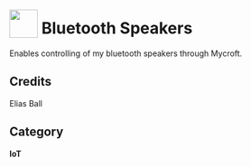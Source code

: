 # <img src="https://raw.githack.com/FortAwesome/Font-Awesome/master/svgs/solid/robot.svg" card_color="#22A7F0" width="50" height="50" style="vertical-align:bottom"/> Bluetooth Speakers
Enables controlling of my bluetooth speakers through Mycroft.

## Credits
Elias Ball

## Category
**IoT**
